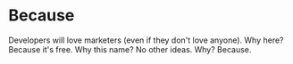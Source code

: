 # Because
Developers will love marketers (even if they don't love anyone).
Why here? Because it's free.
Why this name? No other ideas.
Why? Because.
